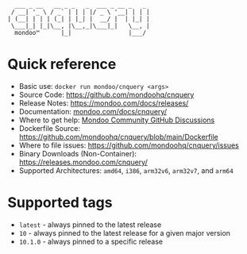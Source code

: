 ```
  ___ _ __   __ _ _   _  ___ _ __ _   _
 / __| '_ \ / _` | | | |/ _ \ '__| | | |
| (__| | | | (_| | |_| |  __/ |  | |_| |
 \___|_| |_|\__, |\__,_|\___|_|   \__, |
  mondoo™      |_|                |___/
```

# Quick reference

* Basic use: ```docker run mondoo/cnquery <args>```
* Source Code: https://github.com/mondoohq/cnquery
* Release Notes: https://mondoo.com/docs/releases/
* Documentation: [mondoo.com/docs/cnquery/](https://mondoo.com/docs/cnquery/)
* Where to get help: [Mondoo Community GitHub Discussions](https://github.com/orgs/mondoohq/discussions)
* Dockerfile Source: https://github.com/mondoohq/cnquery/blob/main/Dockerfile
* Where to file issues: https://github.com/mondoohq/cnquery/issues
* Binary Downloads (Non-Container):  https://releases.mondoo.com/cnquery/
* Supported Architectures: `amd64`, `i386`, `arm32v6`, `arm32v7`, and `arm64`

# Supported tags
- `latest` - always pinned to the latest release
- `10` - always pinned to the latest release for a given major version
- `10.1.0` - always pinned to a specific release
